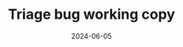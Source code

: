 ---
title: "Triage bug working copy"
date: 2024-06-05
categories: 
- Unknown
tags: 
- mytag
slug: "triage-bug-working-copy"
description: ""
image:
---